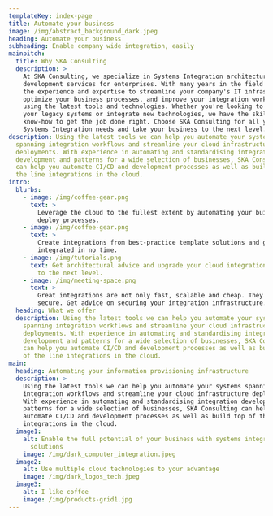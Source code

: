 ```yaml
---
templateKey: index-page
title: Automate your business
image: /img/abstract_background_dark.jpeg
heading: Automate your business
subheading: Enable company wide integration, easily
mainpitch:
  title: Why SKA Consulting
  description: >
    At SKA Consulting, we specialize in Systems Integration architecture and
    development services for enterprises. With many years in the field we have
    the experience and expertise to streamline your company's IT infrastructure,
    optimize your business processes, and improve your integration workflows
    using the latest tools and technologies. Whether you're looking to modernize
    your legacy systems or integrate new technologies, we have the skills and
    know-how to get the job done right. Choose SKA Consulting for all your
    Systems Integration needs and take your business to the next level.
description: Using the latest tools we can help you automate your systems
  spanning integration workflows and streamline your cloud infrastructure
  deployments. With experience in automating and standardising integration
  development and patterns for a wide selection of businesses, SKA Consulting
  can help you automate CI/CD and development processes as well as build top of
  the line integrations in the cloud.
intro:
  blurbs:
    - image: /img/coffee-gear.png
      text: >
        Leverage the cloud to the fullest extent by automating your build and
        deploy processes.
    - image: /img/coffee-gear.png
      text: >
        Create integrations from best-practice template solutions and get
        integrated in no time.
    - image: /img/tutorials.png
      text: Get architectural advice and upgrade your cloud integration infrastructure
        to the next level.
    - image: /img/meeting-space.png
      text: >
        Great integrations are not only fast, scalable and cheap. They are also
        secure. Get advice on securing your integration infrastructure.
  heading: What we offer
  description: Using the latest tools we can help you automate your systems
    spanning integration workflows and streamline your cloud infrastructure
    deployments. With experience in automating and standardising integration
    development and patterns for a wide selection of businesses, SKA Consulting
    can help you automate CI/CD and development processes as well as build top
    of the line integrations in the cloud.
main:
  heading: Automating your information provisioning infrastructure
  description: >
    Using the latest tools we can help you automate your systems spanning
    integration workflows and streamline your cloud infrastructure deployments.
    With experience in automating and standardising integration development and
    patterns for a wide selection of businesses, SKA Consulting can help you
    automate CI/CD and development processes as well as build top of the line
    integrations in the cloud.
  image1:
    alt: Enable the full potential of your business with systems integration
      solutions
    image: /img/dark_computer_integration.jpeg
  image2:
    alt: Use multiple cloud technologies to your advantage
    image: /img/dark_logos_tech.jpeg
  image3:
    alt: I like coffee
    image: /img/products-grid1.jpg
---
```

